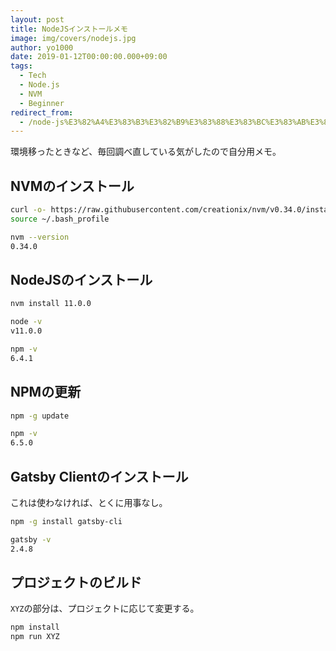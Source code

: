```yaml
---
layout: post
title: NodeJSインストールメモ
image: img/covers/nodejs.jpg
author: yo1000
date: 2019-01-12T00:00:00.000+09:00
tags:
  - Tech
  - Node.js
  - NVM
  - Beginner
redirect_from:
  - /node-js%E3%82%A4%E3%83%B3%E3%82%B9%E3%83%88%E3%83%BC%E3%83%AB%E3%83%A1%E3%83%A2
---
```


環境移ったときなど、毎回調べ直している気がしたので自分用メモ。

## NVMのインストール

```bash
curl -o- https://raw.githubusercontent.com/creationix/nvm/v0.34.0/install.sh | bash
source ~/.bash_profile

nvm --version
0.34.0
```

## NodeJSのインストール

```bash
nvm install 11.0.0

node -v
v11.0.0

npm -v
6.4.1
```

## NPMの更新

```bash
npm -g update

npm -v
6.5.0
```

## Gatsby Clientのインストール
これは使わなければ、とくに用事なし。

```bash
npm -g install gatsby-cli

gatsby -v
2.4.8
```

## プロジェクトのビルド
`XYZ`の部分は、プロジェクトに応じて変更する。

```bash
npm install
npm run XYZ
```

